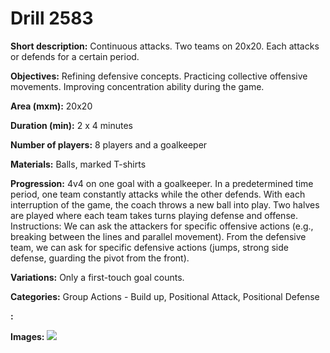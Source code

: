 # Drill 2583

**Short description:**
Continuous attacks. Two teams on 20x20. Each attacks or defends for a certain period.

**Objectives:**
Refining defensive concepts. Practicing collective offensive movements. Improving concentration ability during the game.

**Area (mxm):**
20x20

**Duration (min):**
2 x 4 minutes

**Number of players:**
8 players and a goalkeeper

**Materials:**
Balls, marked T-shirts

**Progression:**
4v4 on one goal with a goalkeeper. In a predetermined time period, one team constantly attacks while the other defends. With each interruption of the game, the coach throws a new ball into play. Two halves are played where each team takes turns playing defense and offense. Instructions: We can ask the attackers for specific offensive actions (e.g., breaking between the lines and parallel movement). From the defensive team, we can ask for specific defensive actions (jumps, strong side defense, guarding the pivot from the front).

**Variations:**
Only a first-touch goal counts.

**Categories:**
Group Actions - Build up, Positional Attack, Positional Defense

**:**


**Images:**
![](https://www.coachingfutsal.com/\images\4e33d991-5160-4105-ad66-3fee3bf95713_314.png)


